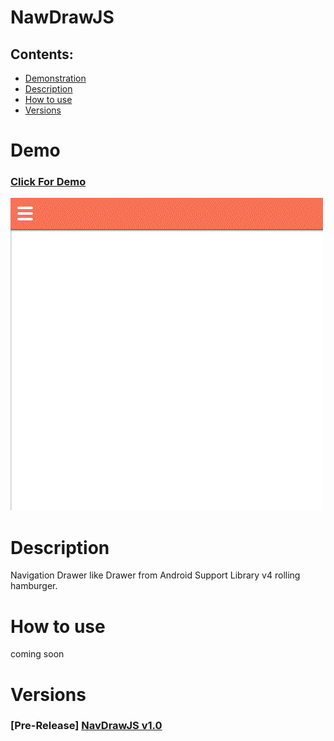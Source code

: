# NawDrawJS
## Contents:
 *  <a href="#Demo">Demonstration</a>
 *  <a href="#Description">Description</a>
 *  <a href="#HowTo">How to use</a>
 *  <a href="#Versions">Versions</a>

# <a name="Demo">Demo </a>
### [Click For Demo](https://chronotonium.github.io/NawDrawJS/)
<img src="demo/demo.gif">

# <a name="Description">Description</a>
Navigation Drawer like Drawer from Android Support Library v4 rolling hamburger.

# <a name="HowTo">How to use</a>
coming soon

# <a name="Versions">Versions</a>
### [Pre-Release] [NavDrawJS v1.0](https://github.com/ChRoNoToNiUM/NawDrawJS/releases/tag/v1.0)
